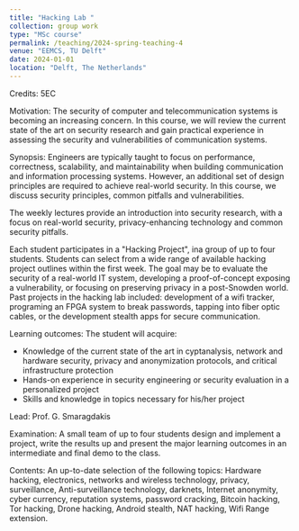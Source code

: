 ```yaml
---
title: "Hacking Lab "
collection: group work
type: "MSc course"
permalink: /teaching/2024-spring-teaching-4
venue: "EEMCS, TU Delft"
date: 2024-01-01
location: "Delft, The Netherlands"
---
```


Credits: 5EC

Motivation: The security of computer and telecommunication systems is becoming an increasing concern. In this course, we will review the current state of the art on security research and gain practical experience in assessing the security and vulnerabilities of communication systems.

Synopsis: Engineers are typically taught to focus on performance, correctness, scalability, and maintainability when building communication and information processing systems. However, an additional set of design principles are required to achieve real-world security. In this course, we discuss security principles, common pitfalls and vulnerabilities. 

The weekly lectures provide an introduction into security research, with a focus on real-world security, privacy-enhancing technology and common security pitfalls.

Each student participates in a "Hacking Project", ina group of up to four students. Students can select from a wide range of available hacking project outlines within the first week. The goal may be to evaluate the security of a real-world IT system, developing a proof-of-concept exposing a vulnerability, or focusing on preserving privacy in a post-Snowden world. Past projects in the hacking lab included: development of a wifi tracker, programing an FPGA system to break passwords, tapping into fiber optic cables, or the development stealth apps for secure communication.

Learning outcomes: The student will acquire:
- Knowledge of the current state of the art in cyptanalysis, network and hardware security, privacy and anonymization protocols, and critical infrastructure protection
- Hands-on experience in security engineering or security evaluation in a personalized project
- Skills and knowledge in topics necessary for his/her project

Lead: Prof. G. Smaragdakis

Examination: A small team of up to four students design and implement a project, write the results up and present the major learning outcomes in an intermediate and final demo to the class. 

Contents: An up-to-date selection of the following topics: Hardware hacking, electronics, networks and wireless technology, privacy, surveillance, Anti-surveillance technology, darknets, Internet anonymity, cyber currency, reputation systems, password cracking, Bitcoin hacking, Tor hacking, Drone hacking, Android stealth, NAT hacking, Wifi Range extension.